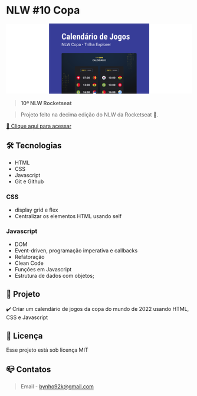 # NLW #10 Copa

![preview](./assets/preview.svg)

> <b>10ª NLW Rocketseat</b>

> Projeto feito na decima edição do NLW da Rocketseat :rocket:.

[🔗 Clique aqui para acessar](https://itsbinho.github.io/uploadNLW_COPA/)

## :hammer_and_wrench: Tecnologias

- HTML
- CSS
- Javascript
- Git e Github

### CSS
- display grid e flex
- Centralizar os elementos HTML usando self

### Javascript
- DOM
- Event-driven, programação imperativa e callbacks
- Refatoração
- Clean Code
- Funções em Javascript
- Estrutura de dados com objetos;

## :dart:  Projeto

:heavy_check_mark:  Criar um calendário de jogos da copa do mundo de 2022 usando HTML, CSS e Javascript
## :memo: Licença

Esse projeto está sob licença MIT
## :mailbox_closed: Contatos

> Email - bynho92k@gmail.com